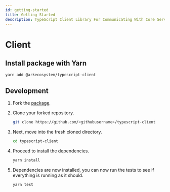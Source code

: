 ```yaml
---
id: getting-started
title: Getting Started
description: TypeScript Client Library For Communicating With Core Server Public REST API
---
```


# Client

## Install package with Yarn

```bash
yarn add @arkecosystem/typescript-client
```

## Development

1. Fork the [package](https://github.com/ARKEcosystem/javascript-client).
2. Clone your forked repository.

   ```bash
   git clone https://github.com/<githubusername>/typescript-client
   ```

3. Next, move into the fresh cloned directory.

   ```bash
   cd typescript-client
   ```

4. Proceed to install the dependencies.

   ```bash
   yarn install
   ```

5. Dependencies are now installed, you can now run the tests to see if everything is running as it should.

   ```bash
   yarn test
   ```

